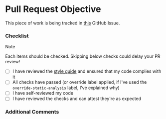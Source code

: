 # Pull Request Objective

This piece of work is being tracked in
[this](https://github.com/ministryofjustice/analytical-platform/issues/<your_issue_number_here>)
GitHub Issue.

<!-- Please describe the purpose of this pull request.
Detail the problem it addresses or the functionality it adds.
Highlight how this contributes to the project goals,
improves performance, or solves a specific issue. -->

### Checklist

> [!NOTE]
> Each items should be checked. Skipping below checks could delay your PR review!

- [ ] I have reviewed the [style guide](https://technical-documentation.analytical-platform.service.justice.gov.uk/documentation/platform/infrastructure/terraform.html#terraform)
and ensured that my code complies with it
- [ ] All checks have passed (or override label applied, if I've
used the `override-static-analysis` label, I've explained why)
- [ ] I have self-reviewed my code
- [ ] I have reviewed the checks and can attest they're as expected

### Additional Comments

<!-- Additional Comments Here -->
